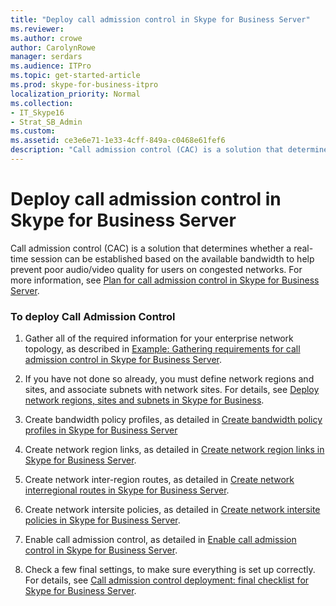 ```yaml
---
title: "Deploy call admission control in Skype for Business Server"
ms.reviewer: 
ms.author: crowe
author: CarolynRowe
manager: serdars
ms.audience: ITPro
ms.topic: get-started-article
ms.prod: skype-for-business-itpro
localization_priority: Normal
ms.collection: 
- IT_Skype16
- Strat_SB_Admin
ms.custom: 
ms.assetid: ce3e6e71-1e33-4cff-849a-c0468e61fef6
description: "Call admission control (CAC) is a solution that determines whether a real-time session can be established based on the available bandwidth to help prevent poor audio/video quality for users on congested networks."
---
```


# Deploy call admission control in Skype for Business Server
 
Call admission control (CAC) is a solution that determines whether a real-time session can be established based on the available bandwidth to help prevent poor audio/video quality for users on congested networks. For more information, see [Plan for call admission control in Skype for Business Server](../../plan-your-deployment/enterprise-voice-solution/call-admission-control.md).
  
### To deploy Call Admission Control

1.  Gather all of the required information for your enterprise network topology, as described in [Example: Gathering requirements for call admission control in Skype for Business Server](../../plan-your-deployment/enterprise-voice-solution/example-gathering-requirements.md).
    
2. If you have not done so already, you must define network regions and sites, and associate subnets with network sites. For details, see [Deploy network regions, sites and subnets in Skype for Business](deploy-network.md).
    
3. Create bandwidth policy profiles, as detailed in [Create bandwidth policy profiles in Skype for Business Server](create-bandwidth-policy-profiles.md)
    
4. Create network region links, as detailed in [Create network region links in Skype for Business Server](create-network-region-links.md).
    
5. Create network inter-region routes, as detailed in [Create network interregional routes in Skype for Business Server](create-network-interregional-routes.md).
    
6. Create network intersite policies, as detailed in [Create network intersite policies in Skype for Business Server](create-network-intersite-policies.md).
    
7. Enable call admission control, as detailed in [Enable call admission control in Skype for Business Server](enable-call-admission-control.md).
    
8. Check a few final settings, to make sure everything is set up correctly. For details, see [Call admission control deployment: final checklist for Skype for Business Server](final-checklist.md).
    

